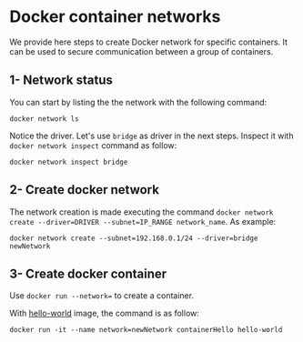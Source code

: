 # Docker container networks

We provide here steps to create Docker network for specific containers. It can be used to secure communication between a group of containers.


## 1- Network status

You can start by listing the the network with the following command:
```
docker network ls
```

Notice the driver. Let's use  `bridge` as driver in the next steps. Inspect it with `docker network inspect` command as follow:


```
docker network inspect bridge
```

## 2- Create docker network

The network creation is made executing the command `docker network create --driver=DRIVER --subnet=IP_RANGE network_name`. As example:

```
docker network create --subnet=192.168.0.1/24 --driver=bridge newNetwork
```


## 3- Create docker container

Use `docker run --network=` to create a container. 


With [hello-world](https://hub.docker.com/_/hello-world) image, the command is as follow: 
```
docker run -it --name network=newNetwork containerHello hello-world
```

